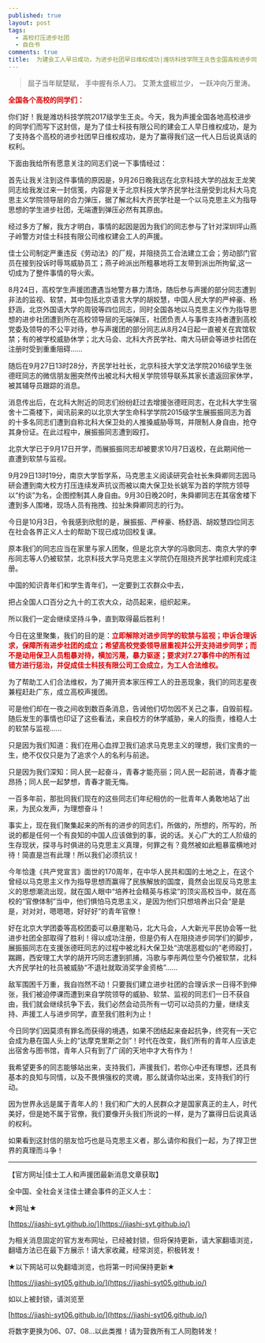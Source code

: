 ```yaml
---
published: true
layout: post
tags:
  - 高校打压进步社团
  - 自白书
comments: true
title:  为建会工人早日成功，为进步社团早日维权成功|潍坊科技学院王炎告全国高校进步同学书
---
```


>屈子当年赋楚赋，
手中握有杀人刀。
艾萧太盛椒兰少，
一跃冲向万里涛。


<b><font color="dd0000">全国各个高校的同学们：</font></b>

你们好！我是潍坊科技学院2017级学生王炎。今天，我为声援全国各地高校进步的同学们而写下这封信，是为了佳士科技有限公司的建会工人早日维权成功，是为了支持各个高校的进步社团早日维权成功，是为了赢得我们这一代人日后说真话的权利。

下面由我给所有愿意关注的同志们说一下事情经过：

首先让我关注到这件事情的原因是，9月26日晚我远在北京科技大学的战友王龙笑同志给我发过来一封信笺，内容是关于北京科技大学齐民学社注册受到北科大马克思主义学院领导层的合力弹压，据了解北科大齐民学社是一个以马克思主义为指导思想的学生进步社团，无端遭到弹压必然有其原由。

经过多方了解，我方才明白，事情的起因是因为我们的同志参与了针对深圳坪山燕子岭警方对佳士科技有限公司维权建会工人的声援。

佳士公司制定严重违反《劳动法》的厂规，并阻挠员工合法建立工会；劳动部门官员在接到投诉时辱骂威胁员工；燕子岭派出所粗暴地将工友带到派出所拘留,这一切成为了整件事情的导火索。

8月24日，高校学生声援团遭遇当地警方暴力清场，随后参与声援的部分同志遭到非法的监视、软禁，其中包括北京语言大学的胡姣慧，中国人民大学的严梓豪、杨舒涵，北京外国语大学的周锐等四位同志，同时全国各地以马克思主义作为指导思想的进步社团遭到所在高校领导层的无端弹压，社团负责人与事件支持者遭到高校党委及领导的不公平对待，参与声援团的部分同志从8月24日起一直被关在宾馆软禁；有的被学校威胁休学；北大马会、北科大齐民学社、南大马研会等进步社团在注册时受到重重阻碍……

随后在9月27日13时28分，齐民学社社长，北京科技大学文法学院2016级学生张德旺同志的微信朋友圈突然传出被北科大相关学院领导联系其家长遣返回家休学，被其辅导员跟踪的消息。

消息传出后，在北科大附近的同志们纷纷赶过去增援张德旺同志，在北科大学生宿舍十二斋楼下，闻讯前来的以北京大学生命科学学院2015级学生展振振同志为首的十多名同志们遭到自称北科大保卫处的人推搡威胁辱骂，并限制人身自由，抢夺其身份证。在此过程中，展振振同志遭到殴打。

北京大学已于9月17日开学，而展振振同志却被要求10月7日返校，在此期间他一直遭到软禁与监视。

9月29日13时19分，南京大学哲学系，马克思主义阅读研究会社长朱舜卿同志因马研会遭到南大校方打压连续发声抗议而被以南大保卫处长姚军为首的学院方领导以“约谈”为名，企图控制其人身自由。9月30日晚20时，朱舜卿同志在其宿舍楼下遭到多人围堵，现场人员有拖拽、拉扯朱舜卿同志的行为。

今日是10月3日，令我感到欣慰的是，展振振、严梓豪、杨舒涵、胡姣慧四位同志在社会各界正义人士的帮助下现已成功回校复课。

原本我们的同志应当在家里与家人团聚，但是北京大学的冯歌同志、南京大学的李彤同志等人仍被软禁，北京科技大学马克思主义学院仍在阻挠齐民学社顺利完成注册。

中国的知识青年们和学生青年们，一定要到工农群众中去，

把占全国人口百分之九十的工农大众，动员起来，组织起来。

所以我们一定会继续坚持斗争，直到取得最后胜利！

今日在这里聚集，我们的目的是：<b><font color="dd0000">立即解除对进步同学的软禁与监视；申诉合理诉求，保障所有进步社团的成立；希望高校党委领导层重视并公开支持进步同学；而不是动用保卫人员粗暴对待，横加污蔑，暴力驱逐；要求对7.27事件中的所有过错方进行惩治，并促成佳士科技有限公司工会成立，为工人合法维权。</font></b>

为了帮助工人们合法维权，为了揭开资本家压榨工人的丑恶现象，我们的同志星夜兼程赶赴广东，成立高校声援团。

可是他们却在一夜之间收到数百条消息，告诫他们切勿因不关己之事，自毁前程。随后发生的事情也印证了这些看法，来自校方的休学威胁，亲人的指责，维稳人士的软禁与监视......

只是因为我们知道：我们在用心血捍卫我们追求马克思主义的理想，我们宝贵的一生，绝不仅仅只是为了追求个人的名利与前途。

只是因为我们深知：同人民一起奋斗，青春才能亮丽；同人民一起前进，青春才能昂扬；同人民一起梦想，青春才能无悔。

一百多年前，那批同我们现在的这些同志们年纪相仿的一批青年人勇敢地站了出来，为民众发声，为理想奋斗！

事实上，现在我们聚集起来的所有的进步的同志们，所做的，所想的，所写的，所说的都是任何一个有良知的中国人应该做到的事，说的话。关心广大的工人阶级的生存现状，探寻与时俱进的马克思主义真理，何罪之有？竟然被如此粗暴蛮横地对待！简直是岂有此理！所以我们必须抗议！

今年恰逢《共产党宣言》面世的170周年，在中华人民共和国的土地之上，在这个曾经以马克思主义作为指导思想而赢得了民族解放的国度，竟然会出现反马克思主义的思想潮流出现，就在国人眼中“培养社会精英与栋梁”的顶尖高校当中，就在高校的“官僚体制”当中，他们惧怕马克思主义，是因为他们只想培养出只会“是是是，对对对，嗯嗯嗯，好好好”的青年官僚！

好在北京大学团委等高校团委可以悬崖勒马，北大马会，人大新光平民协会等一批进步社团全部取得了胜利！得以成功注册，但是仍有人在阻挠进步同学们的脚步，展振振同志在支援张德旺同志的过程中被北科大保卫处“流氓恶棍似的”老师殴打，踹踢，西安理工大学的胡开巧同志遭到抓捕，冯歌与李彤两位至今仍被软禁，北科大齐民学社的社员被威胁“不退社就取消奖学金资格”……

敌军围困千万重，我自岿然不动！只要我们建立进步社团的合理诉求一日得不到伸张，我们被迫停课而遭到来自学院领导的威胁、软禁、监视的同志们一日不获自由，我们就会继续抗争下去，我们必然会动员所有一切可以动员的力量，继续支持、声援工人与进步同学，直至我们胜利为止！

今日同学们因莫须有罪名而获得的境遇，如果不团结起来奋起抗争，终究有一天它会成为悬在国人头上的“达摩克里斯之剑”！时代在改变，我们所有的青年人应该走出宿舍与图书馆，青年人只有到了广阔的天地中才大有作为！

我希望更多的同志能够站出来，支持我们，声援我们，若你心中还有理想，还具有基本的良知与同情，以及不畏惧强权的灵魂，那么就请你站出来，支持我们的行动。

因为世界永远是属于青年人的！我们和广大的人民群众才是国家真正的主人，时代美好，但是她不属于官僚，我们要像开头我们所说的一样，是为了赢得日后说真话的权利。

如果看到这封信的朋友恰巧也是马克思主义者，那么请你和我们一起，为了捍卫世界的真理而斗争！



---
【官方网址|佳士工人和声援团最新消息文章获取】

全中国、全社会关注佳士建会事件的正义人士：

★网址★

[https://jiashi-syt.github.io/](https://jiashi-syt.github.io/)

为相关消息固定的官方发布网址，已经被封锁，但将保持更新，请大家翻墙浏览，翻墙方法已在最下方展示！请大家收藏，经常浏览，积极转发！


★以下网站可以免翻墙浏览，也将第一时间保持更新★

[https://jiashi-syt05.github.io/](https://jiashi-syt05.github.io/)

如以上被封锁，请浏览至

[https://jiashi-syt06.github.io/](https://jiashi-syt06.github.io/)

将数字更换为06、07、08...以此类推！请为营救所有工人同胞转发！

